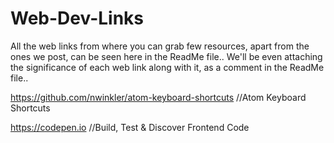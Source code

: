 # Web-Dev-Links
All the web links from where you can grab few resources, apart from the ones we post, can be seen here in the ReadMe file.. We'll be even attaching the significance of each web link along with it, as a comment in the ReadMe file..

https://github.com/nwinkler/atom-keyboard-shortcuts
//Atom Keyboard Shortcuts

https://codepen.io
//Build, Test & Discover Frontend Code

